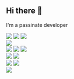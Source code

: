 ## Hi there 👋

I'm a passinate developer
<div>
 <img src="https://img.shields.io/badge/java-007396?style=for-the-badge&logo=java&logoColor=white"> 
 <img src="https://img.shields.io/badge/c++-00599C?style=for-the-badge&logo=c%2B%2B&logoColor=white">
 <img src="https://img.shields.io/badge/python-3776AB?style=for-the-badge&logo=python&logoColor=white"> 
</div>
<div>
 <img src="https://img.shields.io/badge/mysql-4479A1?style=for-the-badge&logo=mysql&logoColor=white">

</div>
<div>
  <img src="https://img.shields.io/badge/spring-6DB33F?style=for-the-badge&logo=spring&logoColor=white">
  <img src="https://img.shields.io/badge/springboot-6DB33F?style=for-the-badge&logo=springboot&logoColor=white">
  <img src="https://img.shields.io/badge/firebase-FFCA28?style=for-the-badge&logo=firebase&logoColor=white">
</div>
<div>
 <img src="https://img.shields.io/badge/docker-%230db7ed.svg?style=for-the-badge&logo=docker&logoColor=white">
 <img src="https://img.shields.io/badge/GitHub Actions-2088FF?style=for-the-badge&logo=GitHub Actions&logoColor=white">
 </div>
 <div>
 <img src="https://img.shields.io/badge/Google Colab-F9AB00?style=for-the-badge&logo=Google Colab&logoColor=white">
   <img src="https://img.shields.io/badge/jupyter-2C2C32.svg?style=for-the-badge&logo=jupyter&logoColor=F37726" />
<!--  <img src="https://img.shields.io/badge/Keras-D00000?style=for-the-badge&logo=Keras&logoColor=white"> -->
 </div>
<img src="https://img.shields.io/badge/figma-F24E1E.svg?style=for-the-badge&logo=figma&logoColor=white" />
